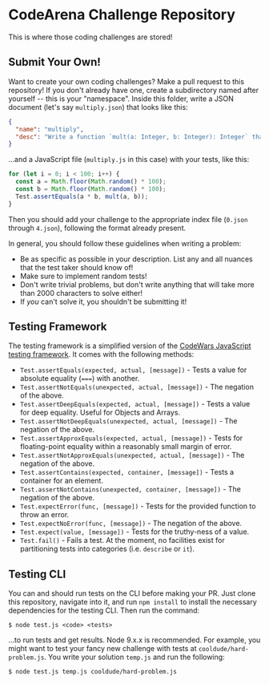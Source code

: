 # CodeArena Challenge Repository
This is where those coding challenges are stored!

## Submit Your Own!
Want to create your own coding challenges? Make a pull request to this repository! If you don't already have one, create a subdirectory named after yourself -- this is your "namespace". Inside this folder, write a JSON document (let's say `multiply.json`) that looks like this:
```json
{
  "name": "multiply",
  "desc": "Write a function `mult(a: Integer, b: Integer): Integer` that multiplies two integers and returns the result."
}
```
...and a JavaScript file (`multiply.js` in this case) with your tests, like this:
```js
for (let i = 0; i < 100; i++) {
  const a = Math.floor(Math.random() * 100);
  const b = Math.floor(Math.random() * 100);
  Test.assertEquals(a * b, mult(a, b));
}
```
Then you should add your challenge to the appropriate index file (`0.json` through `4.json`), following the format already present.

In general, you should follow these guidelines when writing a problem:
* Be as specific as possible in your description. List any and all nuances that the test taker should know of!
* Make sure to implement random tests!
* Don't write trivial problems, but don't write anything that will take more than 2000 characters to solve either!
* If *you* can't solve it, you shouldn't be submitting it!

## Testing Framework
The testing framework is a simplified version of the [CodeWars JavaScript testing framework](https://github.com/Codewars/codewars.com/wiki/Codewars-JavaScript-Test-Framework). It comes with the following methods:
* `Test.assertEquals(expected, actual, [message])` - Tests a value for absolute equality (`===`) with another.
* `Test.assertNotEquals(unexpected, actual, [message])` - The negation of the above.
* `Test.assertDeepEquals(expected, actual, [message])` - Tests a value for deep equality. Useful for Objects and Arrays.
* `Test.assertNotDeepEquals(unexpected, actual, [message])` - The negation of the above.
* `Test.assertApproxEquals(expected, actual, [message])` - Tests for floating-point equality within a reasonably small margin of error.
* `Test.assertNotApproxEquals(unexpected, actual, [message])` - The negation of the above.
* `Test.assertContains(expected, container, [message])` - Tests a container for an element.
* `Test.assertNotContains(unexpected, container, [message])` - The negation of the above.
* `Test.expectError(func, [message])` - Tests for the provided function to throw an error.
* `Test.expectNoError(func, [message])` - The negation of the above.
* `Test.expect(value, [message])` - Tests for the truthy-ness of a value.
* `Test.fail()` - Fails a test.
At the moment, no facilities exist for partitioning tests into categories (i.e. `describe` or `it`).

## Testing CLI
You can and should run tests on the CLI before making your PR. Just clone this repository, navigate into it, and run `npm install` to install the necessary dependencies for the testing CLI. Then run the command:
```
$ node test.js <code> <tests>
```
...to run tests and get results. Node 9.x.x is recommended. For example, you might want to test your fancy new challenge with tests at `cooldude/hard-problem.js`. You write your solution `temp.js` and run the following:
```
$ node test.js temp.js cooldude/hard-problem.js
```